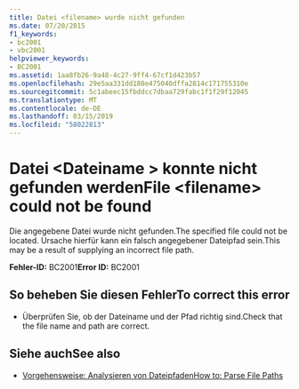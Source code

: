 ```yaml
---
title: Datei <filename> wurde nicht gefunden
ms.date: 07/20/2015
f1_keywords:
- bc2001
- vbc2001
helpviewer_keywords:
- BC2001
ms.assetid: 1aa8fb26-9a48-4c27-9ff4-67cf1d423b57
ms.openlocfilehash: 29e5aa331dd180e475040dffa2814c171755310e
ms.sourcegitcommit: 5c1abeec15fbddcc7dbaa729fabc1f1f29f12045
ms.translationtype: MT
ms.contentlocale: de-DE
ms.lasthandoff: 03/15/2019
ms.locfileid: "58022813"
---
```

# <a name="file-filename-could-not-be-found"></a><span data-ttu-id="35c3a-102">Datei \<Dateiname > konnte nicht gefunden werden</span><span class="sxs-lookup"><span data-stu-id="35c3a-102">File \<filename> could not be found</span></span>
<span data-ttu-id="35c3a-103">Die angegebene Datei wurde nicht gefunden.</span><span class="sxs-lookup"><span data-stu-id="35c3a-103">The specified file could not be located.</span></span> <span data-ttu-id="35c3a-104">Ursache hierfür kann ein falsch angegebener Dateipfad sein.</span><span class="sxs-lookup"><span data-stu-id="35c3a-104">This may be a result of supplying an incorrect file path.</span></span>  
  
 <span data-ttu-id="35c3a-105">**Fehler-ID:** BC2001</span><span class="sxs-lookup"><span data-stu-id="35c3a-105">**Error ID:** BC2001</span></span>  
  
## <a name="to-correct-this-error"></a><span data-ttu-id="35c3a-106">So beheben Sie diesen Fehler</span><span class="sxs-lookup"><span data-stu-id="35c3a-106">To correct this error</span></span>  
  
-   <span data-ttu-id="35c3a-107">Überprüfen Sie, ob der Dateiname und der Pfad richtig sind.</span><span class="sxs-lookup"><span data-stu-id="35c3a-107">Check that the file name and path are correct.</span></span>  
  
## <a name="see-also"></a><span data-ttu-id="35c3a-108">Siehe auch</span><span class="sxs-lookup"><span data-stu-id="35c3a-108">See also</span></span>

- [<span data-ttu-id="35c3a-109">Vorgehensweise: Analysieren von Dateipfaden</span><span class="sxs-lookup"><span data-stu-id="35c3a-109">How to: Parse File Paths</span></span>](../../visual-basic/developing-apps/programming/drives-directories-files/how-to-parse-file-paths.md)

